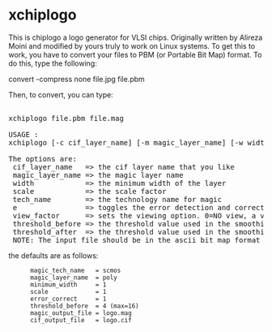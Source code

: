 # xchiplogo
This is chiplogo a logo generator for VLSI chips.  Originally written by Alireza Moini and modified by yours truly to work on Linux systems.  To get this to work, you have to convert your files to PBM (or Portable Bit Map) format.  To do this, type the following:
  
convert -compress none file.jpg file.pbm
  
Then, to convert,  you can type:
<PRE>  
xchiplogo file.pbm file.mag

USAGE :
xchiplogo [-c cif_layer_name] [-m magic_layer_name] [-w width] [-s scale] [-t tech_name] [-e] [-v view_array] [-B  threshold_before] [-A threshold_after] input_file [output_file]

The options are: 
 cif_layer_name   => the cif layer name that you like
 magic_layer_name => the magic layer name
 width            => the minimum width of the layer 
 scale            => the scale factor 
 tech_name        => the technology name for magic 
 e                => toggles the error detection and correction option 
 view_factor      => sets the viewing option. 0=NO view, a value greater than or                     equal to one means view with the scaling set at this value 
 threshold_before => the threshold value used in the smoothing before error                          correction (from 4 to 16)
 threshold_after  => the threshold value used in the smoothing after error                          correction (from 4 to 16)
 NOTE: The input file should be in the ascii bit map format
</PRE>

 the defaults are as follows:

          magic_tech_name   = scmos 
          magic_layer_name  = poly 
          minimum_width     = 1
          scale             = 1
          error_correct     = 1
          threshold_before  = 4 (max=16) 
          magic_output_file = logo.mag 
          cif_output_file   = logo.cif 

